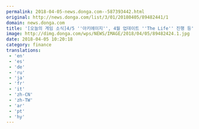 ```yaml
---
permalink: 2018-04-05-news.donga.com--587393442.html
original: http://news.donga.com/list/3/01/20180405/89482441/1
domain: news.donga.com
title: '[오늘의 게임 소식]4/5 ''아키에이지'', 4월 업데이트 ''The Life'' 진행 등'
image: http://dimg.donga.com/wps/NEWS/IMAGE/2018/04/05/89482424.1.jpg
date: 2018-04-05 10:20:18
category: finance
translations: 
 - 'en'
 - 'es'
 - 'de'
 - 'ru'
 - 'ja'
 - 'fr'
 - 'it'
 - 'zh-CN'
 - 'zh-TW'
 - 'ar'
 - 'pt'
 - 'hy'
---
```


